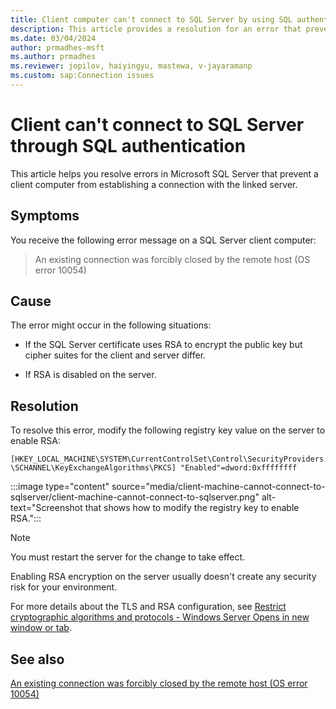 ```yaml
---
title: Client computer can't connect to SQL Server by using SQL authentication
description: This article provides a resolution for an error that prevents a client computer from connecting to the linked server.
ms.date: 03/04/2024
author: prmadhes-msft
ms.author: prmadhes
ms.reviewer: jopilov, haiyingyu, mastewa, v-jayaramanp
ms.custom: sap:Connection issues
---
```


# Client can't connect to SQL Server through SQL authentication

This article helps you resolve errors in Microsoft SQL Server that prevent a client computer from establishing a connection with the linked server.

## Symptoms

You receive the following error message on a SQL Server client computer:

> An existing connection was forcibly closed by the remote host (OS error 10054)

## Cause

The error might occur in the following situations:

- If the SQL Server certificate uses RSA to encrypt the public key but cipher suites for the client and server differ.

- If RSA is disabled on the server.

## Resolution

To resolve this error, modify the following registry key value on the server to enable RSA:

`[HKEY_LOCAL_MACHINE\SYSTEM\CurrentControlSet\Control\SecurityProviders\SCHANNEL\KeyExchangeAlgorithms\PKCS] "Enabled"=dword:0xffffffff`

:::image type="content" source="media/client-machine-cannot-connect-to-sqlserver/client-machine-cannot-connect-to-sqlserver.png" alt-text="Screenshot that shows how to modify the registry key to enable RSA.":::

> [!NOTE]
> You must restart the server for the change to take effect.

Enabling RSA encryption on the server usually doesn't create any security risk for your environment.

For more details about the TLS and RSA configuration, see [Restrict cryptographic algorithms and protocols - Windows Server Opens in new window or tab](../../../windows-server/certificates-and-public-key-infrastructure-pki/restrict-cryptographic-algorithms-protocols-schannel.md).

## See also

[An existing connection was forcibly closed by the remote host (OS error 10054)](tls-exist-connection-closed.md)
